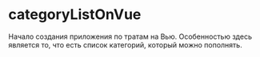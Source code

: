 # categoryListOnVue
Начало создания приложения по тратам на Вью. Особенностью здесь является то, что есть список категорий, который можно пополнять.
